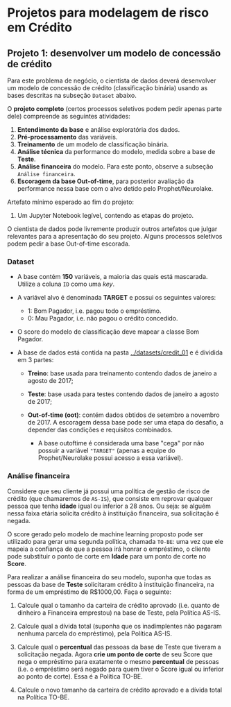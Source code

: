 # Projetos para modelagem de risco em Crédito

## Projeto 1: desenvolver um modelo de concessão de crédito

Para este problema de negócio, o cientista de dados deverá desenvolver um modelo de concessão de crédito (classificação binária) usando as bases descritas na subseção `Dataset` abaixo.

O **projeto completo** (certos processos seletivos podem pedir apenas parte dele) compreende as seguintes atividades:

1. **Entendimento da base** e análise exploratória dos dados.
2. **Pré-processamento** das variáveis.
3. **Treinamento** de um modelo de classificação binária.
4. **Análise técnica** da performance do modelo, medida sobre a base de **Teste**.
5. **Análise financeira** do modelo. Para este ponto, observe a subseção `Análise financeira`.
6. **Escoragem da base Out-of-time**, para posterior avaliação da performance nessa base com o alvo detido pelo Prophet/Neurolake.

Artefato mínimo esperado ao fim do projeto:

1. Um Jupyter Notebook legível, contendo as etapas do projeto.

O cientista de dados pode livremente produzir outros artefatos que julgar relevantes para a apresentação do seu projeto. Alguns processos seletivos podem pedir a base Out-of-time escorada.

### Dataset
- A base contém **150** variáveis, a maioria das quais está mascarada. Utilize a coluna `ID` como uma _key_.

- A variável alvo é denominada **TARGET** e possui os seguintes valores:
    - 1: Bom Pagador, i.e. pagou todo o empréstimo.
    - 0: Mau Pagador, i.e. não pagou o crédito concedido.

- O score do modelo de classificação deve mapear a classe Bom Pagador.

- A base de dados está contida na pasta [../datasets/credit_01](../datasets/credit_01/) e é dividida em 3 partes:

    - **Treino**: base usada para treinamento contendo dados de janeiro a agosto de 2017;

    - **Teste**: base usada para testes contendo dados de janeiro a agosto de 2017;

    - **Out-of-time (oot)**: contém dados obtidos de setembro a novembro de 2017. A escoragem dessa base pode ser uma etapa do desafio, a depender das condições e requisitos combinados.

        - A base outoftime é considerada uma base "cega" por não possuir a variável `"TARGET"` (apenas a equipe do Prophet/Neurolake possui acesso a essa variável).

### Análise financeira

Considere que seu cliente já possui uma política de gestão de risco de crédito (que chamaremos de `AS-IS`), que consiste em reprovar qualquer pessoa que tenha **idade** igual ou inferior a 28 anos. Ou seja: se alguém nessa faixa etária solicita crédito à instituição financeira, sua solicitação é negada.

O score gerado pelo modelo de machine learning proposto pode ser utilizado para gerar uma segunda política, chamada `TO-BE`: uma vez que ele mapeia a confiança de que a pessoa irá honrar o empréstimo, o cliente pode substituir o ponto de corte em **Idade** para um ponto de corte no **Score**.

Para realizar a análise financeira do seu modelo, suponha que todas as pessoas da base de **Teste** solicitaram crédito à instituição financeira, na forma de um empréstimo de R$1000,00. Faça o seguinte:

1. Calcule qual o tamanho da carteira de crédito aprovado (i.e. quanto de dinheiro a Financeira emprestou) na base de Teste, pela Política AS-IS.

2. Calcule qual a dívida total (suponha que os inadimplentes não pagaram nenhuma parcela do empréstimo), pela Política AS-IS.

3. Calcule qual o **percentual** das pessoas da base de Teste que tiveram a solicitação negada. Agora **crie um ponto de corte** de seu Score que nega o empréstimo para exatamente o mesmo **percentual** de pessoas (i.e. o empréstimo será negado para quem tiver o Score igual ou inferior ao ponto de corte). Essa é a Política TO-BE.

4. Calcule o novo tamanho da carteira de crédito aprovado e a dívida total na Política TO-BE.

